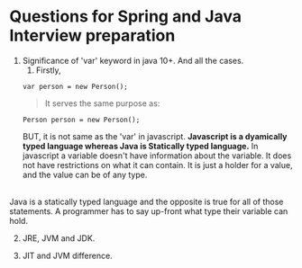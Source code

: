 # Questions for Spring and Java Interview preparation

1. Significance of 'var' keyword in java 10+. And all the cases.
	1. Firstly,
	```
	var person = new Person();
	```
	> It serves the same purpose as:
	```
	Person person = new Person();
	```
	BUT, it is not same as the 'var' in javascript.
**Javascript is a dyamically typed language whereas Java is Statically typed language.**
In javascript a variable doesn't have information about the variable. It does not have restrictions on what it can contain. It is just a holder for a value, and the value can be of any type.
<br>
Java is a statically typed language and the opposite is true for all of those statements. A programmer has to say up-front what type their variable can hold.

2. JRE, JVM and JDK.

3. JIT and JVM difference.




